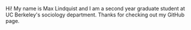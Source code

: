 Hi! My name is Max Lindquist and I am a second year graduate student at 
UC Berkeley's sociology department. Thanks for checking out my GitHub 
page.
